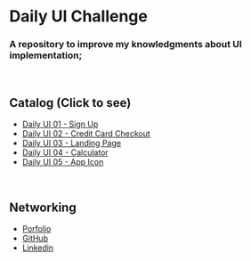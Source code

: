 # Daily UI Challenge

### A repository to improve my knowledgments about UI implementation;

<br>

## Catalog (Click to see)

- [Daily UI 01 - Sign Up](https://user-images.githubusercontent.com/37598129/103146058-90e02180-4722-11eb-9892-98d21f87735a.png)
- [Daily UI 02 - Credit Card Checkout](https://user-images.githubusercontent.com/37598129/103027141-12be2800-4534-11eb-861f-21062b27ef60.png)
- [Daily UI 03 - Landing Page](https://user-images.githubusercontent.com/37598129/103160598-0ea13d00-47b6-11eb-89a9-4b72aaf22e5a.png)
- [Daily UI 04 - Calculator](https://user-images.githubusercontent.com/37598129/103177313-04d01600-4858-11eb-9ae0-88fb5851f1c8.png)
- [Daily UI 05 - App Icon](https://user-images.githubusercontent.com/37598129/103370775-6b4d7200-4aac-11eb-9c53-bd916243b4dc.png)


<br>

## Networking
- [Porfolio](https://moesiomarcelino.com/)
- [GitHub](https://github.com/MoesioMarcelino)
- [Linkedin](https://br.linkedin.com/in/mo%C3%A9sio-marcelino-2348a5152)
